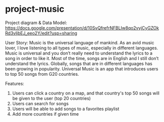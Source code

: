 # project-music

Project diagram & Data Model:
https://docs.google.com/presentation/d/10SvQfrefrNFBLIw8qo2vyjCyGZOkRd3vljbEJ_eeo2Y/edit?usp=sharing


User Story: Music is the universal language of mankind. As an avid music lover, I love listening to all types of music, especially in different languages. Music is universal and you don’t really need to understand the lyrics to a song in order to like it. Most of the time, songs are in English and I still don’t understand the lyrics. Globally, songs that are in different languages has been growing in popularity. Universal Music is an app that introduces users to top 50 songs from G20 countries. 


Features:
1) Users can click a country on a map, and that country's top 50 songs will be given to the user (top 20 countries)
2) Users can search for songs 
3) Users will be able to add songs to a favorites playlist 
4) Add more countries if given time

